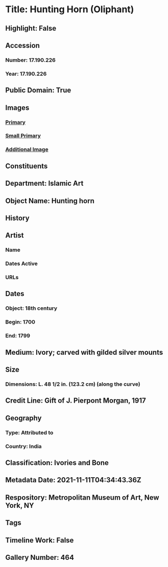 # Title: Hunting Horn (Oliphant)
## Highlight: False
## Accession
### Number: 17.190.226
### Year: 17.190.226
## Public Domain: True
## Images
### [Primary](https://images.metmuseum.org/CRDImages/is/original/sf17-190-226.jpg)
### [Small Primary](https://images.metmuseum.org/CRDImages/is/web-large/sf17-190-226.jpg)
### [Additional Image](https://images.metmuseum.org/CRDImages/is/original/17.190.226.jpg)
## Constituents
## Department: Islamic Art
## Object Name: Hunting horn
## History
## Artist
### Name
### Dates Active
### URLs
## Dates
### Object: 18th century
### Begin: 1700
### End: 1799
## Medium: Ivory; carved with gilded silver mounts
## Size
### Dimensions: L. 48 1/2 in. (123.2 cm) (along the curve)
## Credit Line: Gift of J. Pierpont Morgan, 1917
## Geography
### Type: Attributed to
### Country: India
## Classification: Ivories and Bone
## Metadata Date: 2021-11-11T04:34:43.36Z
## Respository: Metropolitan Museum of Art, New York, NY
## Tags
## Timeline Work: False
## Gallery Number: 464
